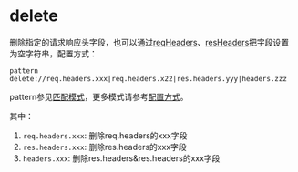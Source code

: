 # delete

删除指定的请求响应头字段，也可以通过[reqHeaders](reqHeaders.html)、[resHeaders](resHeaders.html)把字段设置为空字符串，配置方式：

	pattern delete://req.headers.xxx|req.headers.x22|res.headers.yyy|headers.zzz
	
pattern参见[匹配模式](../pattern.html)，更多模式请参考[配置方式](../mode.html)。

其中：

1. `req.headers.xxx`: 删除req.headers的xxx字段
2. `res.headers.xxx`: 删除res.headers的xxx字段
3. `headers.xxx`: 删除res.headers&res.headers的xxx字段

	
